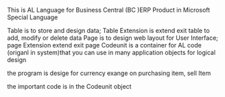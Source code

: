 This is AL Language for Business Central (BC )ERP Product in Microsoft Special Language

Table is to store and design data; Table Extension is extend exit table to add, modify or delete data
Page is to design web layout for User Interface; page Extension extend exit page
Codeunit is a container for AL code (origanl in system)that you can use in many application objects for logical design

the program is desige for currency exange on purchasing item, sell Item

the important code is in the Codeunit object

